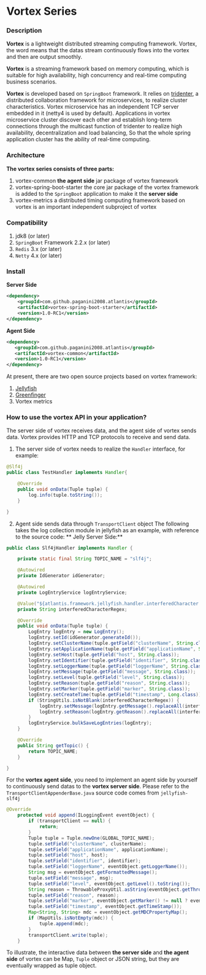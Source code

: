 # Vortex Series
### Description
**Vortex** is a lightweight distributed streaming computing framework. Vortex, the word means that the datas stream continuously flows into the vortex and then are output smoothly.

**Vortex** is a streaming framework based on memory computing, which is suitable for high availability, high concurrency and real-time computing business scenarios.

**Vortex** is developed based on <code>SpringBoot</code> framework. It relies on [tridenter](https://github.com/paganini2008/tridenter-spring-boot-starter.git), a distributed collaboration framework for microservices, to realize cluster characteristics. Vortex microservice has an independent TCP server embedded in it (netty4 is used by default). Applications in vortex microservice cluster discover each other and establish long-term connections through the multicast function of tridenter to realize high availability, decentralization and load balancing, So that the whole spring application cluster has the ability of real-time computing.

### Architecture
**The vortex series consists of three parts:**
1. vortex-common
   **the agent side** jar package of vortex framework
2. vortex-spring-boot-starter
   the core jar package of the vortex framework is added to the <code>SpringBoot</code> application to make it the **server side**
3. vortex-metrics
   a distributed timing computing framework based on vortex is an important independent subproject of vortex

### Compatibility
1. jdk8 (or later)
2. <code>SpringBoot</code> Framework 2.2.x (or later)
3. <code>Redis</code> 3.x (or later)
4. <code>Netty</code> 4.x (or later)

### Install
**Server Side**
```xml
<dependency>
	<groupId>com.github.paganini2008.atlantis</groupId>
	<artifactId>vortex-spring-boot-starter</artifactId>
	<version>1.0-RC1</version>
</dependency>
```
**Agent Side**
```xml
<dependency>
   <groupId>com.github.paganini2008.atlantis</groupId>
   <artifactId>vortex-common</artifactId>
   <version>1.0-RC1</version>
</dependency>
```

At present, there are two open source projects based on vortex framework: 
1. [Jellyfish](https://github.com/paganini2008/jellyfish.git)
2. [Greenfinger](https://github.com/paganini2008/greenfinger.git)
3. Vortex metrics

### How to use the vortex API in your application?
The server side of vortex receives data, and the agent side of vortex sends data. Vortex provides HTTP and TCP protocols to receive and send data.
1. The server side of vortex needs to realize the <code>Handler</code> interface, for example:
``` java
@Slf4j
public class TestHandler implements Handler{

    @Override
    public void onData(Tuple tuple) {
        log.info(tuple.toString());
    }

}

```
2. Agent side sends data through <code>TransportClient</code> object
The following takes the log collection module in jellyfish as an example, with reference to the source code:
** Jelly Server Side:**
``` java
public class Slf4jHandler implements Handler {

    private static final String TOPIC_NAME = "slf4j";

    @Autowired
    private IdGenerator idGenerator;

    @Autowired
    private LogEntryService logEntryService;

    @Value("${atlantis.framework.jellyfish.handler.interferedCharacter:}")
    private String interferedCharacterRegex;

    @Override
    public void onData(Tuple tuple) {
        LogEntry logEntry = new LogEntry();
        logEntry.setId(idGenerator.generateId());
        logEntry.setClusterName(tuple.getField("clusterName", String.class));
        logEntry.setApplicationName(tuple.getField("applicationName", String.class));
        logEntry.setHost(tuple.getField("host", String.class));
        logEntry.setIdentifier(tuple.getField("identifier", String.class));
        logEntry.setLoggerName(tuple.getField("loggerName", String.class));
        logEntry.setMessage(tuple.getField("message", String.class));
        logEntry.setLevel(tuple.getField("level", String.class));
        logEntry.setReason(tuple.getField("reason", String.class));
        logEntry.setMarker(tuple.getField("marker", String.class));
        logEntry.setCreateTime(tuple.getField("timestamp", Long.class));
        if (StringUtils.isNotBlank(interferedCharacterRegex)) {
            logEntry.setMessage(logEntry.getMessage().replaceAll(interferedCharacterRegex, ""));
            logEntry.setReason(logEntry.getReason().replaceAll(interferedCharacterRegex, ""));
        }
        logEntryService.bulkSaveLogEntries(logEntry);
    }

    @Override
    public String getTopic() {
        return TOPIC_NAME;
    }

}
```

For the **vortex agent side**, you need to implement an agent side by yourself to continuously send datas to the **vortex server side**. Please refer to the <code>TransportClientAppenderBase.java</code> source code comes from <code>jellyfish-slf4j</code>

``` java
@Override
    protected void append(ILoggingEvent eventObject) {
        if (transportClient == null) {
            return;
        }
        Tuple tuple = Tuple.newOne(GLOBAL_TOPIC_NAME);
        tuple.setField("clusterName", clusterName);
        tuple.setField("applicationName", applicationName);
        tuple.setField("host", host);
        tuple.setField("identifier", identifier);
        tuple.setField("loggerName", eventObject.getLoggerName());
        String msg = eventObject.getFormattedMessage();
        tuple.setField("message", msg);
        tuple.setField("level", eventObject.getLevel().toString());
        String reason = ThrowableProxyUtil.asString(eventObject.getThrowableProxy());
        tuple.setField("reason", reason);
        tuple.setField("marker", eventObject.getMarker() != null ? eventObject.getMarker().getName() : "");
        tuple.setField("timestamp", eventObject.getTimeStamp());
        Map<String, String> mdc = eventObject.getMDCPropertyMap();
        if (MapUtils.isNotEmpty(mdc)) {
            tuple.append(mdc);
        }
        transportClient.write(tuple);
    }
```
To illustrate, the interactive data between **the server side** and **the agent side** of vortex can be Map</code>, <code>Tuple</code> object or JSON string, but they are eventually wrapped as tuple object.


